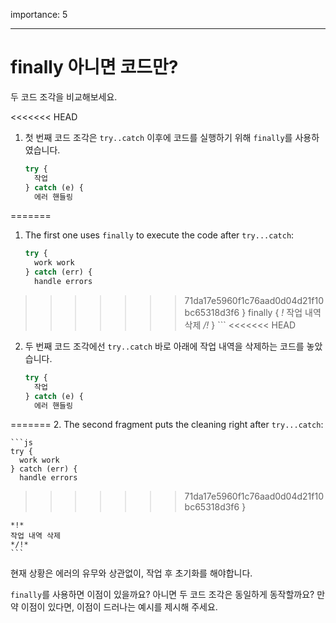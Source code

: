 importance: 5

---

# finally 아니면 코드만?

두 코드 조각을 비교해보세요.

<<<<<<< HEAD
1. 첫 번째 코드 조각은 `try..catch` 이후에 코드를 실행하기 위해 `finally`를 사용하였습니다.

    ```js
    try {
      작업
    } catch (e) {
      에러 핸들링
=======
1. The first one uses `finally` to execute the code after `try...catch`:

    ```js
    try {
      work work
    } catch (err) {
      handle errors
>>>>>>> 71da17e5960f1c76aad0d04d21f10bc65318d3f6
    } finally {
    *!*
      작업 내역 삭제
    */!*
    }
    ```
<<<<<<< HEAD
2. 두 번째 코드 조각에선 `try..catch` 바로 아래에 작업 내역을 삭제하는 코드를 놓았습니다.

    ```js
    try {
      작업
    } catch (e) {
      에러 핸들링
=======
2. The second fragment puts the cleaning right after `try...catch`:

    ```js
    try {
      work work
    } catch (err) {
      handle errors
>>>>>>> 71da17e5960f1c76aad0d04d21f10bc65318d3f6
    }

    *!*
    작업 내역 삭제
    */!*
    ```

현재 상황은 에러의 유무와 상관없이, 작업 후 초기화를 해야합니다.

`finally`를 사용하면 이점이 있을까요? 아니면 두 코드 조각은 동일하게 동작할까요? 만약 이점이 있다면, 이점이 드러나는 예시를 제시해 주세요.

